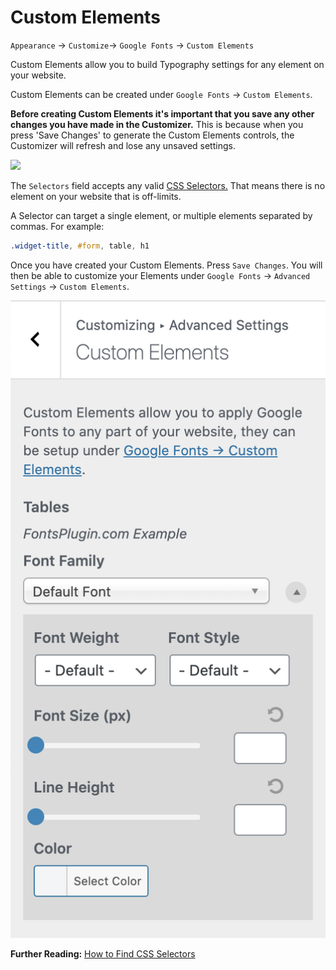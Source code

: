 # Custom Elements

`Appearance` → `Customize`→ `Google Fonts` → `Custom Elements`

Custom Elements allow you to build Typography settings for any element on your website.

Custom Elements can be created under `Google Fonts` → `Custom Elements`.

**Before creating Custom Elements it's important that you save any other changes you have made in the Customizer.** This is because when you press 'Save Changes' to generate the Custom Elements controls, the Customizer will refresh and lose any unsaved settings.

![](https://fontsplugin.com/wp-content/uploads/2018/12/google-fonts-custom-element.png)

The `Selectors` field accepts any valid [CSS Selectors.](https://developer.mozilla.org/en-US/docs/Learn/CSS/Introduction_to_CSS/Selectors) That means there is no element on your website that is off-limits.

A Selector can target a single element, or multiple elements separated by commas. For example:

```css
.widget-title, #form, table, h1
```

Once you have created your Custom Elements. Press `Save Changes`. You will then be able to customize your Elements under `Google Fonts` → `Advanced Settings` → `Custom Elements`.

![](../.gitbook/assets/image%20%2811%29.png)

**Further Reading:** [How to Find CSS Selectors](https://fontsplugin.com/how-to-find-css-selectors/)

